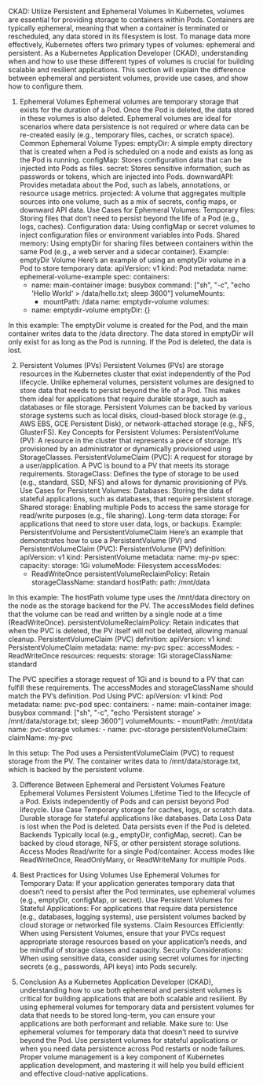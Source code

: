 
CKAD: Utilize Persistent and Ephemeral Volumes
In Kubernetes, volumes are essential for providing storage to containers within Pods. Containers are typically ephemeral, meaning that when a container is terminated or rescheduled, any data stored in its filesystem is lost. To manage data more effectively, Kubernetes offers two primary types of volumes: ephemeral and persistent.
As a Kubernetes Application Developer (CKAD), understanding when and how to use these different types of volumes is crucial for building scalable and resilient applications. This section will explain the difference between ephemeral and persistent volumes, provide use cases, and show how to configure them.

1. Ephemeral Volumes
Ephemeral volumes are temporary storage that exists for the duration of a Pod. Once the Pod is deleted, the data stored in these volumes is also deleted. Ephemeral volumes are ideal for scenarios where data persistence is not required or where data can be re-created easily (e.g., temporary files, caches, or scratch space).
Common Ephemeral Volume Types:
emptyDir: A simple empty directory that is created when a Pod is scheduled on a node and exists as long as the Pod is running.
configMap: Stores configuration data that can be injected into Pods as files.
secret: Stores sensitive information, such as passwords or tokens, which are injected into Pods.
downwardAPI: Provides metadata about the Pod, such as labels, annotations, or resource usage metrics.
projected: A volume that aggregates multiple sources into one volume, such as a mix of secrets, config maps, or downward API data.
Use Cases for Ephemeral Volumes:
Temporary files: Storing files that don’t need to persist beyond the life of a Pod (e.g., logs, caches).
Configuration data: Using configMap or secret volumes to inject configuration files or environment variables into Pods.
Shared memory: Using emptyDir for sharing files between containers within the same Pod (e.g., a web server and a sidecar container).
Example: emptyDir Volume
Here’s an example of using an emptyDir volume in a Pod to store temporary data:
apiVersion: v1
kind: Pod
metadata:
  name: ephemeral-volume-example
spec:
  containers:
    - name: main-container
      image: busybox
      command: ["sh", "-c", "echo 'Hello World' > /data/hello.txt; sleep 3600"]
      volumeMounts:
        - mountPath: /data
          name: emptydir-volume
  volumes:
    - name: emptydir-volume
      emptyDir: {}

In this example:
The emptyDir volume is created for the Pod, and the main container writes data to the /data directory.
The data stored in emptyDir will only exist for as long as the Pod is running. If the Pod is deleted, the data is lost.

2. Persistent Volumes (PVs)
Persistent Volumes (PVs) are storage resources in the Kubernetes cluster that exist independently of the Pod lifecycle. Unlike ephemeral volumes, persistent volumes are designed to store data that needs to persist beyond the life of a Pod. This makes them ideal for applications that require durable storage, such as databases or file storage.
Persistent Volumes can be backed by various storage systems such as local disks, cloud-based block storage (e.g., AWS EBS, GCE Persistent Disk), or network-attached storage (e.g., NFS, GlusterFS).
Key Concepts for Persistent Volumes:
PersistentVolume (PV): A resource in the cluster that represents a piece of storage. It’s provisioned by an administrator or dynamically provisioned using StorageClasses.
PersistentVolumeClaim (PVC): A request for storage by a user/application. A PVC is bound to a PV that meets its storage requirements.
StorageClass: Defines the type of storage to be used (e.g., standard, SSD, NFS) and allows for dynamic provisioning of PVs.
Use Cases for Persistent Volumes:
Databases: Storing the data of stateful applications, such as databases, that require persistent storage.
Shared storage: Enabling multiple Pods to access the same storage for read/write purposes (e.g., file sharing).
Long-term data storage: For applications that need to store user data, logs, or backups.
Example: PersistentVolume and PersistentVolumeClaim
Here’s an example that demonstrates how to use a PersistentVolume (PV) and PersistentVolumeClaim (PVC):
PersistentVolume (PV) definition:
apiVersion: v1
kind: PersistentVolume
metadata:
  name: my-pv
spec:
  capacity:
    storage: 1Gi
  volumeMode: Filesystem
  accessModes:
    - ReadWriteOnce
  persistentVolumeReclaimPolicy: Retain
  storageClassName: standard
  hostPath:
    path: /mnt/data

In this example:
The hostPath volume type uses the /mnt/data directory on the node as the storage backend for the PV.
The accessModes field defines that the volume can be read and written by a single node at a time (ReadWriteOnce).
persistentVolumeReclaimPolicy: Retain indicates that when the PVC is deleted, the PV itself will not be deleted, allowing manual cleanup.
PersistentVolumeClaim (PVC) definition:
apiVersion: v1
kind: PersistentVolumeClaim
metadata:
  name: my-pvc
spec:
  accessModes:
    - ReadWriteOnce
  resources:
    requests:
      storage: 1Gi
  storageClassName: standard

The PVC specifies a storage request of 1Gi and is bound to a PV that can fulfill these requirements.
The accessModes and storageClassName should match the PV’s definition.
Pod Using PVC:
apiVersion: v1
kind: Pod
metadata:
  name: pvc-pod
spec:
  containers:
    - name: main-container
      image: busybox
      command: ["sh", "-c", "echo 'Persistent storage' > /mnt/data/storage.txt; sleep 3600"]
      volumeMounts:
        - mountPath: /mnt/data
          name: pvc-storage
  volumes:
    - name: pvc-storage
      persistentVolumeClaim:
        claimName: my-pvc

In this setup:
The Pod uses a PersistentVolumeClaim (PVC) to request storage from the PV.
The container writes data to /mnt/data/storage.txt, which is backed by the persistent volume.

3. Difference Between Ephemeral and Persistent Volumes
Feature
Ephemeral Volumes
Persistent Volumes
Lifetime
Tied to the lifecycle of a Pod.
Exists independently of Pods and can persist beyond Pod lifecycle.
Use Case
Temporary storage for caches, logs, or scratch data.
Durable storage for stateful applications like databases.
Data Loss
Data is lost when the Pod is deleted.
Data persists even if the Pod is deleted.
Backends
Typically local (e.g., emptyDir, configMap, secret).
Can be backed by cloud storage, NFS, or other persistent storage solutions.
Access Modes
Read/write for a single Pod/container.
Access modes like ReadWriteOnce, ReadOnlyMany, or ReadWriteMany for multiple Pods.


4. Best Practices for Using Volumes
Use Ephemeral Volumes for Temporary Data: If your application generates temporary data that doesn’t need to persist after the Pod terminates, use ephemeral volumes (e.g., emptyDir, configMap, or secret).
Use Persistent Volumes for Stateful Applications: For applications that require data persistence (e.g., databases, logging systems), use persistent volumes backed by cloud storage or networked file systems.
Claim Resources Efficiently: When using Persistent Volumes, ensure that your PVCs request appropriate storage resources based on your application’s needs, and be mindful of storage classes and capacity.
Security Considerations: When using sensitive data, consider using secret volumes for injecting secrets (e.g., passwords, API keys) into Pods securely.

5. Conclusion
As a Kubernetes Application Developer (CKAD), understanding how to use both ephemeral and persistent volumes is critical for building applications that are both scalable and resilient. By using ephemeral volumes for temporary data and persistent volumes for data that needs to be stored long-term, you can ensure your applications are both performant and reliable.
Make sure to:
Use ephemeral volumes for temporary data that doesn’t need to survive beyond the Pod.
Use persistent volumes for stateful applications or when you need data persistence across Pod restarts or node failures.
Proper volume management is a key component of Kubernetes application development, and mastering it will help you build efficient and effective cloud-native applications.


